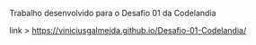 Trabalho desenvolvido para o Desafio 01 da Codelandia

link > https://viniciusgalmeida.github.io/Desafio-01-Codelandia/ 
